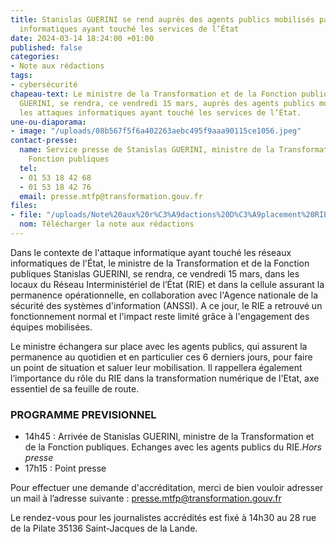 ```yaml
---
title: Stanislas GUERINI se rend auprès des agents publics mobilisés par les attaques
  informatiques ayant touché les services de l’État
date: 2024-03-14 18:24:00 +01:00
published: false
categories:
- Note aux rédactions
tags:
- cybersécurité
chapeau-text: Le ministre de la Transformation et de la Fonction publiques Stanislas
  GUERINI, se rendra, ce vendredi 15 mars, auprès des agents publics mobilisés par
  les attaques informatiques ayant touché les services de l’État.
une-ou-diaporama:
- image: "/uploads/08b567f5f6a402263aebc495f9aaa90115ce1056.jpeg"
contact-presse:
  name: Service presse de Stanislas GUERINI, ministre de la Transformation et de la
    Fonction publiques
  tel:
  - 01 53 18 42 68
  - 01 53 18 42 76
  email: presse.mtfp@transformation.gouv.fr
files:
- file: "/uploads/Note%20aux%20r%C3%A9dactions%20D%C3%A9placement%20RIE%20Rennes%2015%20mars.pdf"
  nom: Télécharger la note aux rédactions
---
```


Dans le contexte de l'attaque informatique ayant touché les réseaux informatiques de l'État, le ministre de la Transformation et de la Fonction publiques Stanislas GUERINI, se rendra, ce vendredi 15 mars, dans les locaux du Réseau Interministériel de l’État (RIE) et dans la cellule assurant la permanence opérationnelle, en collaboration avec l'Agence nationale de la sécurité des systèmes d'information (ANSSI). A ce jour, le RIE a retrouvé un fonctionnement normal et l'impact reste limité grâce à l'engagement des équipes mobilisées.
 
Le ministre échangera sur place avec les agents publics, qui assurent la permanence au quotidien et en particulier ces 6 derniers jours, pour faire un point de situation et saluer leur mobilisation. Il rappellera également l’importance du rôle du RIE dans la transformation numérique de l'Etat, axe essentiel de sa feuille de route.

### PROGRAMME PREVISIONNEL
* 14h45 : Arrivée de Stanislas GUERINI, ministre de la Transformation et de la Fonction publiques. Echanges avec les agents publics du RIE.*Hors presse*
* 17h15 : Point presse

Pour effectuer une demande d'accréditation, merci de bien vouloir adresser un mail à l’adresse suivante : [presse.mtfp@transformation.gouv.fr](mailto:presse.mtfp@transformation.gouv.fr)

Le rendez-vous pour les journalistes accrédités est fixé à 14h30 au 28 rue de la Pilate 35136 Saint-Jacques de la Lande.